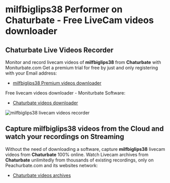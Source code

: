 # milfbiglips38 Performer on Chaturbate - Free LiveCam videos downloader

## Chaturbate Live Videos Recorder

Monitor and record livecam videos of **milfbiglips38** from **Chaturbate** with Moniturbate.com
Get a premium trial for free by just and only registering with your Email address:
* [milfbiglips38 Premium videos downloader](https://moniturbate.com/request-demo-licence-key.html)

Free livecam videos downloader - Moniturbate Software:
* [Chaturbate videos downloader](https://moniturbate.com/moniturbate-download-software.html)

![milfbiglips38 livecam videos recorder](https://peachurnet.com/templates/moniturbate-software.png)


## Capture milfbiglips38 videos from the Cloud and watch your recordings on Streaming

Without the need of downloading a software, capture **milfbiglips38** livecam videos from **Chaturbate** 100% online.
Watch Livecam archives from **Chaturbate** unlimitedly from thousands of existing recordings, only on Peachurbate.com and its websites network:
* [Chaturbate videos archives](https://peachurnet.com/)